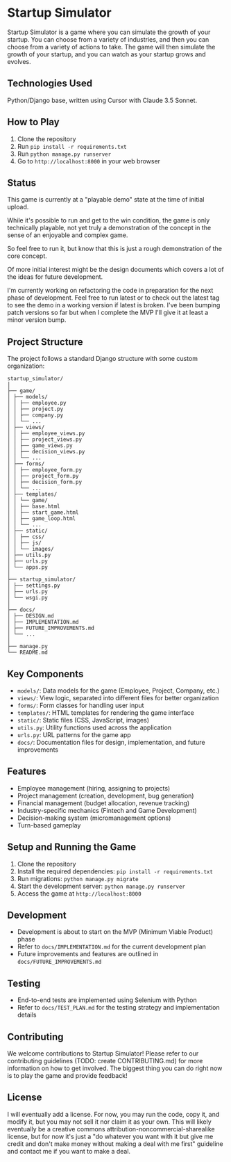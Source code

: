 # Startup Simulator

Startup Simulator is a game where you can simulate the growth of your startup. 
You can choose from a variety of industries, and then you can choose from a variety of actions to take. 
The game will then simulate the growth of your startup, and you can watch as your startup grows and evolves.

## Technologies Used

Python/Django base, written using Cursor with Claude 3.5 Sonnet.

## How to Play

1. Clone the repository
2. Run `pip install -r requirements.txt`
3. Run `python manage.py runserver`
4. Go to `http://localhost:8000` in your web browser


## Status

This game is currently at a "playable demo" state at the time of initial upload.

While it's possible to run and get to the win condition, the game is only technically
playable, not yet truly a demonstration of the concept in the sense of an enjoyable
and complex game.

So feel free to run it, but know that this is just a rough demonstration of the core concept.

Of more initial interest might be the design documents which covers a lot of the ideas
for future development.

I'm currently working on refactoring the code in preparation for the next phase of development. Feel
free to run latest or to check out the latest tag to see the demo in a working version if latest is broken. I've been bumping patch versions so far but when I complete the MVP I'll give it at least a minor version bump.

## Project Structure

The project follows a standard Django structure with some custom organization:

```
startup_simulator/
│
├── game/
│ ├── models/
│ │ ├── employee.py
│ │ ├── project.py
│ │ ├── company.py
│ │ └── ...
│ ├── views/
│ │ ├── employee_views.py
│ │ ├── project_views.py
│ │ ├── game_views.py
│ │ ├── decision_views.py
│ │ └── ...
│ ├── forms/
│ │ ├── employee_form.py
│ │ ├── project_form.py
│ │ ├── decision_form.py
│ │ └── ...
│ ├── templates/
│ │ └── game/
│ │ ├── base.html
│ │ ├── start_game.html
│ │ ├── game_loop.html
│ │ └── ...
│ ├── static/
│ │ ├── css/
│ │ ├── js/
│ │ └── images/
│ ├── utils.py
│ ├── urls.py
│ └── apps.py
│
├── startup_simulator/
│ ├── settings.py
│ ├── urls.py
│ └── wsgi.py
│
├── docs/
│ ├── DESIGN.md
│ ├── IMPLEMENTATION.md
│ ├── FUTURE_IMPROVEMENTS.md
│ └── ...
│
├── manage.py
└── README.md
```

## Key Components

- `models/`: Data models for the game (Employee, Project, Company, etc.)
- `views/`: View logic, separated into different files for better organization
- `forms/`: Form classes for handling user input
- `templates/`: HTML templates for rendering the game interface
- `static/`: Static files (CSS, JavaScript, images)
- `utils.py`: Utility functions used across the application
- `urls.py`: URL patterns for the game app
- `docs/`: Documentation files for design, implementation, and future improvements

## Features

- Employee management (hiring, assigning to projects)
- Project management (creation, development, bug generation)
- Financial management (budget allocation, revenue tracking)
- Industry-specific mechanics (Fintech and Game Development)
- Decision-making system (micromanagement options)
- Turn-based gameplay

## Setup and Running the Game

1. Clone the repository
2. Install the required dependencies: `pip install -r requirements.txt`
3. Run migrations: `python manage.py migrate`
4. Start the development server: `python manage.py runserver`
5. Access the game at `http://localhost:8000`

## Development

- Development is about to start on the MVP (Minimum Viable Product) phase
- Refer to `docs/IMPLEMENTATION.md` for the current development plan
- Future improvements and features are outlined in `docs/FUTURE_IMPROVEMENTS.md`

## Testing

- End-to-end tests are implemented using Selenium with Python
- Refer to `docs/TEST_PLAN.md` for the testing strategy and implementation details

## Contributing

We welcome contributions to Startup Simulator! Please refer to our contributing guidelines (TODO: create CONTRIBUTING.md) for more information on how to get involved. The biggest thing you can do right now is to play the game and provide feedback!

## License

I will eventually add a license. For now, you may run the code, copy it, and modify it, but you may not sell it nor claim it as your own. This will likely eventually be a creative commons attribution-noncommercial-sharealike license, but for now it's just a "do whatever you want with it but give me credit and don't make money without making a deal with me first" guideline and contact me if you want to make a deal.